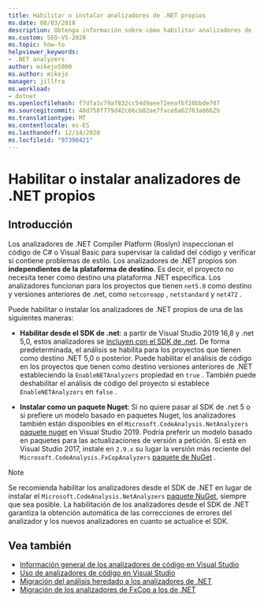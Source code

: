 ```yaml
---
title: Habilitar o instalar analizadores de .NET propios
ms.date: 08/03/2018
description: Obtenga información sobre cómo habilitar analizadores de .NET propios desde el SDK de .NET o instalar estos analizadores como un paquete de NuGet.
ms.custom: SEO-VS-2020
ms.topic: how-to
helpviewer_keywords:
- .NET analyzers
author: mikejo5000
ms.author: mikejo
manager: jillfra
ms.workload:
- dotnet
ms.openlocfilehash: f7dfa1c79af832cc54d9aee72eeafbf20bbde707
ms.sourcegitcommit: 40d758f779d42c66cb02ae7face8a62763a8662b
ms.translationtype: MT
ms.contentlocale: es-ES
ms.lasthandoff: 12/14/2020
ms.locfileid: "97398421"
---
```

# <a name="enable-or-install-first-party-net-analyzers"></a>Habilitar o instalar analizadores de .NET propios

## <a name="overview"></a>Introducción

Los analizadores de .NET Compiler Platform (Roslyn) inspeccionan el código de C# o Visual Basic para supervisar la calidad del código y verificar si contiene problemas de estilo. Los analizadores de .NET propios son **independientes de la plataforma de destino**. Es decir, el proyecto no necesita tener como destino una plataforma .NET específica. Los analizadores funcionan para los proyectos que tienen `net5.0` como destino y versiones anteriores de .net, como `netcoreapp` , `netstandard` y `net472` .

Puede habilitar o instalar los analizadores de .NET propios de una de las siguientes maneras:

- **Habilitar desde el SDK de .net**: a partir de Visual Studio 2019 16,8 y .net 5,0, estos analizadores se [incluyen con el SDK de .net](/dotnet/fundamentals/code-analysis/overview). De forma predeterminada, el análisis se habilita para los proyectos que tienen como destino .NET 5,0 o posterior. Puede habilitar el análisis de código en los proyectos que tienen como destino versiones anteriores de .NET estableciendo la `EnableNETAnalyzers` propiedad en `true` . También puede deshabilitar el análisis de código del proyecto si establece `EnableNETAnalyzers` en `false` .

- **Instalar como un paquete Nuget**: Si no quiere pasar al SDK de .net 5 o si prefiere un modelo basado en paquetes Nuget, los analizadores también están disponibles en el `Microsoft.CodeAnalysis.NetAnalyzers` [paquete nuget](https://www.nuget.org/packages/Microsoft.CodeAnalysis.NetAnalyzers) en Visual Studio 2019.  Podría preferir un modelo basado en paquetes para las actualizaciones de versión a petición. Si está en Visual Studio 2017, instale en `2.9.x` su lugar la versión más reciente del `Microsoft.CodeAnalysis.FxCopAnalyzers` [paquete de NuGet](https://www.nuget.org/packages/Microsoft.CodeAnalysis.FxCopAnalyzers/) .

> [!NOTE]
> Se recomienda habilitar los analizadores desde el SDK de .NET en lugar de instalar el `Microsoft.CodeAnalysis.NetAnalyzers` [paquete NuGet](https://www.nuget.org/packages/Microsoft.CodeAnalysis.NetAnalyzers), siempre que sea posible. La habilitación de los analizadores desde el SDK de .NET garantiza la obtención automática de las correcciones de errores del analizador y los nuevos analizadores en cuanto se actualice el SDK.

## <a name="see-also"></a>Vea también

- [Información general de los analizadores de código en Visual Studio](roslyn-analyzers-overview.md)
- [Uso de analizadores de código en Visual Studio](use-roslyn-analyzers.md)
- [Migración del análisis heredado a los analizadores de .NET](migrate-from-legacy-analysis-to-net-analyzers.md)
- [Migración de los analizadores de FxCop a los de .NET](migrate-from-fxcop-analyzers-to-net-analyzers.md)
